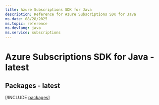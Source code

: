 ```yaml
---
title: Azure Subscriptions SDK for Java
description: Reference for Azure Subscriptions SDK for Java
ms.date: 08/28/2025
ms.topic: reference
ms.devlang: java
ms.service: subscriptions
---
```

# Azure Subscriptions SDK for Java - latest
## Packages - latest
[!INCLUDE [packages](subscriptions-index.md)]